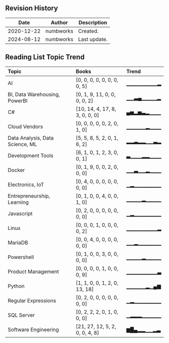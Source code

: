 ## Revision History

|Date|Author|Description|
|---|---|---|
|2020-12-22|numbworks|Created.|
|2024-08-12|numbworks|Last update.|

## Reading List Topic Trend

| Topic                           | Books                          | Trend     |
|:--------------------------------|:-------------------------------|:----------|
| AI                              | [0, 0, 0, 0, 0, 0, 0, 0, 5]    | ▁▁▁▁▁▁▁▁▂ |
| BI, Data Warehousing, PowerBI   | [0, 1, 9, 11, 0, 0, 0, 0, 2]   | ▁▁▃▄▁▁▁▁▂ |
| C#                              | [10, 14, 4, 17, 8, 3, 0, 0, 0] | ▄▅▂▅▃▂▁▁▁ |
| Cloud Vendors                   | [0, 0, 0, 0, 0, 2, 0, 1, 0]    | ▁▁▁▁▁▂▁▁▁ |
| Data Analysis, Data Science, ML | [5, 5, 8, 5, 2, 0, 1, 6, 2]    | ▂▂▃▂▂▁▁▃▂ |
| Development Tools               | [6, 1, 0, 1, 2, 3, 0, 0, 1]    | ▃▁▁▁▂▂▁▁▁ |
| Docker                          | [0, 1, 9, 0, 0, 2, 0, 0, 0]    | ▁▁▃▁▁▂▁▁▁ |
| Electronics, IoT                | [0, 4, 0, 0, 0, 0, 0, 0, 0]    | ▁▂▁▁▁▁▁▁▁ |
| Entrepreneurship, Learning      | [0, 1, 0, 0, 4, 0, 0, 1, 0]    | ▁▁▁▁▂▁▁▁▁ |
| Javascript                      | [0, 2, 0, 0, 0, 0, 0, 0, 0]    | ▁▂▁▁▁▁▁▁▁ |
| Linux                           | [0, 0, 0, 1, 0, 0, 0, 0, 2]    | ▁▁▁▁▁▁▁▁▂ |
| MariaDB                         | [0, 0, 4, 0, 0, 0, 0, 0, 0]    | ▁▁▂▁▁▁▁▁▁ |
| Powershell                      | [0, 1, 0, 0, 3, 0, 0, 0, 0]    | ▁▁▁▁▂▁▁▁▁ |
| Product Management              | [0, 0, 0, 0, 1, 0, 0, 0, 9]    | ▁▁▁▁▁▁▁▁▃ |
| Python                          | [1, 1, 0, 0, 1, 2, 0, 13, 18]  | ▁▁▁▁▁▂▁▄▆ |
| Regular Expressions             | [0, 2, 0, 0, 0, 0, 0, 0, 0]    | ▁▂▁▁▁▁▁▁▁ |
| SQL Server                      | [0, 2, 2, 2, 0, 1, 0, 0, 0]    | ▁▂▂▂▁▁▁▁▁ |
| Software Engineering            | [21, 27, 12, 5, 2, 0, 0, 4, 8] | ▆█▄▂▂▁▁▂▃ |
